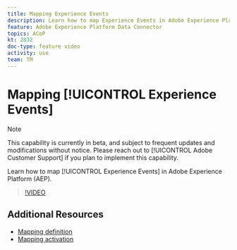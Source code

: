 ```yaml
---
title: Mapping Experience Events
description: Learn how to map Experience Events in Adobe Experience Platform (AEP)
feature: Adobe Experience Platform Data Connector
topics: ACoP
kt: 2832
doc-type: feature video
activity: use
team: TM
---
```


# Mapping [!UICONTROL Experience Events]

>[!NOTE]
>
>This capability is currently in beta, and subject to frequent updates and modifications without notice.
>Please reach out to [!UICONTROL Adobe Customer Support] if you plan to implement this capability.

Learn how to map [!UICONTROL Experience Events] in Adobe Experience Platform (AEP).

>[!VIDEO](https://video.tv.adobe.com/v/27265?quality=12)

## Additional Resources

* [Mapping definition](https://docs.adobe.com/content/help/en/campaign-standard/using/administrating/mapping-campaign-and-aep-data/aep-mapping-definition.html)
* [Mapping activation](https://docs.adobe.com/content/help/en/campaign-standard/using/administrating/mapping-campaign-and-aep-data/aep-mapping-activation.html)
  